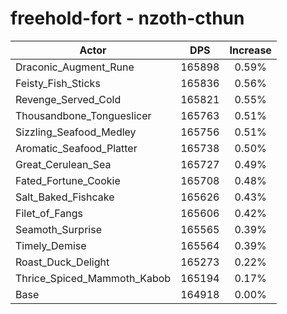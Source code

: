 # freehold-fort - nzoth-cthun
| Actor | DPS | Increase |
|---|:---:|:---:|
|Draconic_Augment_Rune|165898|0.59%|
|Feisty_Fish_Sticks|165836|0.56%|
|Revenge_Served_Cold|165821|0.55%|
|Thousandbone_Tongueslicer|165763|0.51%|
|Sizzling_Seafood_Medley|165756|0.51%|
|Aromatic_Seafood_Platter|165738|0.50%|
|Great_Cerulean_Sea|165727|0.49%|
|Fated_Fortune_Cookie|165708|0.48%|
|Salt_Baked_Fishcake|165626|0.43%|
|Filet_of_Fangs|165606|0.42%|
|Seamoth_Surprise|165565|0.39%|
|Timely_Demise|165564|0.39%|
|Roast_Duck_Delight|165273|0.22%|
|Thrice_Spiced_Mammoth_Kabob|165194|0.17%|
|Base|164918|0.00%|
